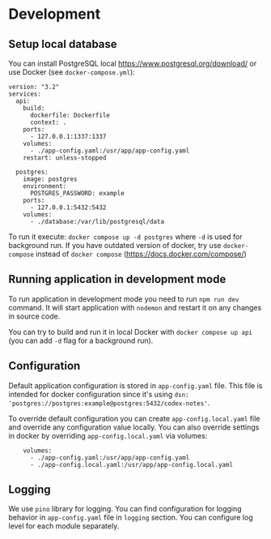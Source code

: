 # Development

## Setup local database

You can install PostgreSQL local https://www.postgresql.org/download/ or use Docker (see `docker-compose.yml`):
```
version: "3.2"
services:
  api:
    build:
      dockerfile: Dockerfile
      context: .
    ports:
      - 127.0.0.1:1337:1337
    volumes:
      - ./app-config.yaml:/usr/app/app-config.yaml
    restart: unless-stopped

  postgres:
    image: postgres
    environment:
      POSTGRES_PASSWORD: example
    ports:
      - 127.0.0.1:5432:5432
    volumes:
      - ./database:/var/lib/postgresql/data
```

To run it execute: `docker compose up -d postgres` where `-d` is used for background run.
If you have outdated version of docker, try use `docker-compose` instead of `docker compose` (https://docs.docker.com/compose/)

## Running application in development mode

To run application in development mode you need to run `npm run dev` command.
It will start application with `nodemon` and restart it on any changes in source code.

You can try to build and run it in local Docker with `docker compose up api` (you can add `-d` flag for a background run).

## Configuration

Default application configuration is stored in `app-config.yaml` file. This file is intended for docker configuration since it's using `dsn: 'postgres://postgres:example@postgres:5432/codex-notes'`.

To override default configuration you can create `app-config.local.yaml` file and override any configuration value locally.
You can also override settings in docker by overriding `app-config.local.yaml` via volumes:
```
    volumes:
      - ./app-config.yaml:/usr/app/app-config.yaml
      - ./app-config.local.yaml:/usr/app/app-config.local.yaml
```

## Logging

We use `pino` library for logging.
You can find configuration for logging behavior in `app-config.yaml` file in `logging` section.
You can configure log level for each module separately.
